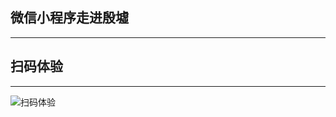 微信小程序走进殷墟
------------------

---

扫码体验
--------

---

![扫码体验](https://project-images.oss-cn-hangzhou.aliyuncs.com/zoujinyinxu/%E8%B5%B0%E8%BF%9B%E6%AE%B7%E5%A2%9F_%E5%B0%8F%E7%A8%8B%E5%BA%8F%E7%A0%81.png)
